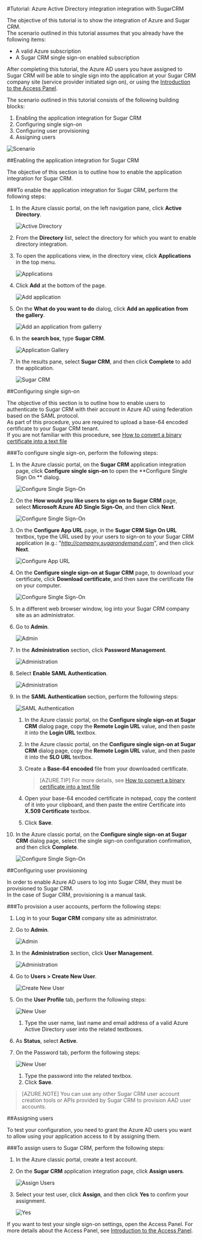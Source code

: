<properties 
    pageTitle="Tutorial: Azure Active Directory integration integration with SugarCRM | Microsoft Azure" 
    description="Learn how to use SugarCRM with Azure Active Directory to enable single sign-on, automated provisioning, and more!" 
    services="active-directory" 
    authors="jeevansd"  
    documentationCenter="na" 
    manager="femila"/>
<tags 
    ms.service="active-directory" 
    ms.devlang="na" 
    ms.topic="article" 
    ms.tgt_pltfrm="na" 
    ms.workload="identity" 
    ms.date="09/11/2016" 
    ms.author="jeedes" />

#Tutorial: Azure Active Directory integration integration with SugarCRM
  
The objective of this tutorial is to show the integration of Azure and Sugar CRM.  
The scenario outlined in this tutorial assumes that you already have the following items:

-   A valid Azure subscription
-   A Sugar CRM single sign-on enabled subscription
  
After completing this tutorial, the Azure AD users you have assigned to Sugar CRM will be able to single sign into the application at your Sugar CRM company site (service provider initiated sign on), or using the [Introduction to the Access Panel](active-directory-saas-access-panel-introduction.md).
  
The scenario outlined in this tutorial consists of the following building blocks:

1.  Enabling the application integration for Sugar CRM
2.  Configuring single sign-on
3.  Configuring user provisioning
4.  Assigning users

![Scenario](./media/active-directory-saas-sugarcrm-tutorial/IC795881.png "Scenario")

##Enabling the application integration for Sugar CRM
  
The objective of this section is to outline how to enable the application integration for Sugar CRM.

###To enable the application integration for Sugar CRM, perform the following steps:

1.  In the Azure classic portal, on the left navigation pane, click **Active Directory**.

    ![Active Directory](./media/active-directory-saas-sugarcrm-tutorial/IC700993.png "Active Directory")

2.  From the **Directory** list, select the directory for which you want to enable directory integration.

3.  To open the applications view, in the directory view, click **Applications** in the top menu.

    ![Applications](./media/active-directory-saas-sugarcrm-tutorial/IC700994.png "Applications")

4.  Click **Add** at the bottom of the page.

    ![Add application](./media/active-directory-saas-sugarcrm-tutorial/IC749321.png "Add application")

5.  On the **What do you want to do** dialog, click **Add an application from the gallery**.

    ![Add an application from gallerry](./media/active-directory-saas-sugarcrm-tutorial/IC749322.png "Add an application from gallerry")

6.  In the **search box**, type **Sugar CRM**.

    ![Application Gallery](./media/active-directory-saas-sugarcrm-tutorial/IC795882.png "Application Gallery")

7.  In the results pane, select **Sugar CRM**, and then click **Complete** to add the application.

    ![Sugar CRM](./media/active-directory-saas-sugarcrm-tutorial/IC795883.png "Sugar CRM")

##Configuring single sign-on
  
The objective of this section is to outline how to enable users to authenticate to Sugar CRM with their account in Azure AD using federation based on the SAML protocol.  
As part of this procedure, you are required to upload a base-64 encoded certificate to your Sugar CRM tenant.  
If you are not familiar with this procedure, see [How to convert a binary certificate into a text file](http://youtu.be/PlgrzUZ-Y1o)

###To configure single sign-on, perform the following steps:

1.  In the Azure classic portal, on the **Sugar CRM** application integration page, click **Configure single sign-on** to open the **Configure Single Sign On ** dialog.

    ![Configure Single Sign-On](./media/active-directory-saas-sugarcrm-tutorial/IC795884.png "Configure Single Sign-On")

2.  On the **How would you like users to sign on to Sugar CRM** page, select **Microsoft Azure AD Single Sign-On**, and then click **Next**.

    ![Configure Single Sign-On](./media/active-directory-saas-sugarcrm-tutorial/IC795885.png "Configure Single Sign-On")

3.  On the **Configure App URL** page, in the **Sugar CRM Sign On URL** textbox, type the URL used by your users to sign-on to your Sugar CRM application (e.g.: "*http://company.sugarondemand.com*", and then click **Next**.

    ![Configure App URL](./media/active-directory-saas-sugarcrm-tutorial/IC795886.png "Configure App URL")

4.  On the **Configure single sign-on at Sugar CRM** page, to download your certificate, click **Download certificate**, and then save the certificate file on your computer.

    ![Configure Single Sign-On](./media/active-directory-saas-sugarcrm-tutorial/IC796918.png "Configure Single Sign-On")

5.  In a different web browser window, log into your Sugar CRM company site as an administrator.

6.  Go to **Admin**.

    ![Admin](./media/active-directory-saas-sugarcrm-tutorial/IC795888.png "Admin")

7.  In the **Administration** section, click **Password Management**.

    ![Administration](./media/active-directory-saas-sugarcrm-tutorial/IC795889.png "Administration")

8.  Select **Enable SAML Authentication**.

    ![Administration](./media/active-directory-saas-sugarcrm-tutorial/IC795890.png "Administration")

9.  In the **SAML Authentication** section, perform the following steps:

    ![SAML Authentication](./media/active-directory-saas-sugarcrm-tutorial/IC795891.png "SAML Authentication")

    1.  In the Azure classic portal, on the **Configure single sign-on at Sugar CRM** dialog page, copy the **Remote Login URL** value, and then paste it into the **Login URL** textbox.
    2.  In the Azure classic portal, on the **Configure single sign-on at Sugar CRM** dialog page, copy the **Remote Login URL** value, and then paste it into the **SLO URL** textbox.
    3.  Create a **Base-64 encoded** file from your downloaded certificate.

        >[AZURE.TIP] For more details, see [How to convert a binary certificate into a text file](http://youtu.be/PlgrzUZ-Y1o)

    4.  Open your base-64 encoded certificate in notepad, copy the content of it into your clipboard, and then paste the entire Certificate into **X.509 Certificate** textbox.
    5.  Click **Save**.

10. In the Azure classic portal, on the **Configure single sign-on at Sugar CRM** dialog page, select the single sign-on configuration confirmation, and then click **Complete**.

    ![Configure Single Sign-On](./media/active-directory-saas-sugarcrm-tutorial/IC796919.png "Configure Single Sign-On")

##Configuring user provisioning
  
In order to enable Azure AD users to log into Sugar CRM, they must be provisioned to Sugar CRM.  
In the case of Sugar CRM, provisioning is a manual task.

###To provision a user accounts, perform the following steps:

1.  Log in to your **Sugar CRM** company site as administrator.

2.  Go to **Admin**.

    ![Admin](./media/active-directory-saas-sugarcrm-tutorial/IC795888.png "Admin")

3.  In the **Administration** section, click **User Management**.

    ![Administration](./media/active-directory-saas-sugarcrm-tutorial/IC795893.png "Administration")

4.  Go to **Users \> Create New User**.

    ![Create New User](./media/active-directory-saas-sugarcrm-tutorial/IC795894.png "Create New User")

5.  On the **User Profile** tab, perform the following steps:

    ![New User](./media/active-directory-saas-sugarcrm-tutorial/IC795895.png "New User")

    1.  Type the user name, last name and email address of a valid Azure Active Directory user into the related textboxes.

6.  As **Status**, select **Active**.

7.  On the Password tab, perform the following steps:

    ![New User](./media/active-directory-saas-sugarcrm-tutorial/IC795896.png "New User")

    1.  Type the password into the related textbox.
    2.  Click **Save**.

>[AZURE.NOTE] You can use any other Sugar CRM user account creation tools or APIs provided by Sugar CRM to provision AAD user accounts.

##Assigning users
  
To test your configuration, you need to grant the Azure AD users you want to allow using your application access to it by assigning them.

###To assign users to Sugar CRM, perform the following steps:

1.  In the Azure classic portal, create a test account.

2.  On the **Sugar CRM** application integration page, click **Assign users**.

    ![Assign Users](./media/active-directory-saas-sugarcrm-tutorial/IC795897.png "Assign Users")

3.  Select your test user, click **Assign**, and then click **Yes** to confirm your assignment.

    ![Yes](./media/active-directory-saas-sugarcrm-tutorial/IC767830.png "Yes")
  
If you want to test your single sign-on settings, open the Access Panel. For more details about the Access Panel, see [Introduction to the Access Panel](active-directory-saas-access-panel-introduction.md).